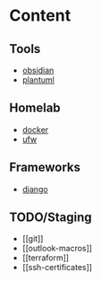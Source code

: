# Content

## Tools
- [obsidian](./tools/obsidian.md)
- [plantuml](./tools/plantuml.md)

## Homelab
- [docker](./homelab/docker.md)
- [ufw](./homelab/ufw.md)

## Frameworks
- [django](knowledge/frameworks/django.md)

## TODO/Staging
- [[git]]
- [[outlook-macros]]
- [[terraform]]
- [[ssh-certificates]]